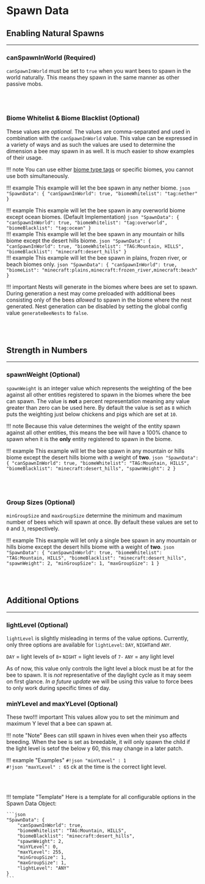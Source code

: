 # **Spawn Data**

## **Enabling Natural Spawns**
***


### **canSpawnInWorld** (Required)

`canSpawnInWorld` must be set to `true` when you want bees to spawn in the world naturally. This means they spawn in the same manner as other passive mobs.

<br>
<br>

### **Biome Whitelist & Biome Blacklist** (Optional)

These values are *optional.* The values are comma-separated and used in combination with the `canSpawnInWorld` value. This value can be expressed in a variety of ways and as such the values are used to determine the dimension a bee may spawn in as well. It is much easier to show examples of their usage.

!!! note
	You can use either [biome type tags](https://wiki.resourcefulbees.com/en/1.16.3/extra_stuff/biome_tags/) or specific biomes, you cannot use both simultaneously.

!!! example
	This example will let the bee spawn in any nether biome.
	```json
	"SpawnData": {
		"canSpawnInWorld": true,
		"biomeWhitelist": "tag:nether"
	}
	```
<br>

!!! example
	This example will let the bee spawn in any overworld biome except ocean biomes. (Default Implementation)
	```json
	"SpawnData": {
		"canSpawnInWorld": true,
		"biomeWhitelist": "tag:overworld",
		"biomeBlacklist": "tag:ocean"
	}
	```
<br>
!!! example
	This example will let the bee spawn in any mountain or hills biome except the desert hills biome.
	```json
	"SpawnData": {
		"canSpawnInWorld": true,
		"biomeWhitelist": "TAG:Mountain, HILLS",
		"biomeBlacklist": "minecraft:desert_hills"
	}
	```
<br>
!!! example
	This example will let the bee spawn in plains, frozen river, or beach biomes only.
	```json
	"SpawnData": {
		"canSpawnInWorld": true,
		"biomeList": "minecraft:plains,minecraft:frozen_river,minecraft:beach"
	}
	```
<br>

!!! important 
	Nests will generate in the biomes where bees are set to spawn. During generation a nest may come preloaded with additional bees consisting only of the bees *allowed* to spawn in the biome where the nest generated. Nest generation can be disabled by setting the global config value `generateBeeNests` to `false`.

<br>
<br>

## **Strength in Numbers**
***

### **spawnWeight** (Optional)

`spawnWeight` is an integer value which represents the weighting of the bee against all other entities registered to spawn in the biomes where the bee can spawn. The value is **not** a percent representation meaning any value greater than zero can be used here. By default the value is set as `8` which puts the weighting just below chickens and pigs which are set at `10`.

!!! note
	Because this value determines the weight of the entity spawn against all other entities, this means the bee will have a 100% chance to spawn when it is the **only** entity registered to spawn in the biome.

!!! example
	This example will let the bee spawn in any mountain or hills biome except the desert hills biome with a weight of **two**.
	```json
	"SpawnData": {
		"canSpawnInWorld": true,
		"biomeWhitelist": "TAG:Mountain, HILLS",
		"biomeBlacklist": "minecraft:desert_hills",
		"spawnWeight": 2
	}
	```

<br>
<br>

### **Group Sizes** (Optional)

`minGroupSize` and `maxGroupSize` determine the minimum and maximum number of bees which will spawn at once. By default these values are set to `0` and `3`, respectively.

!!! example
	This example will let only a single bee spawn in any mountain or hills biome except the desert hills biome with a weight of **two**.
	```json
	"SpawnData": {
		"canSpawnInWorld": true,
		"biomeWhitelist": "TAG:Mountain, HILLS",
		"biomeBlacklist": "minecraft:desert_hills",
		"spawnWeight": 2,
		"minGroupSize": 1,
		"maxGroupSize": 1
	}
	```

<br>
<br>

## **Additional Options**
***

### **lightLevel** (Optional)

`lightLevel` is slightly misleading in terms of the value options. Currently, only three options are available for `lightLevel`: `DAY`, `NIGHT`and `ANY`.

`DAY` = light levels of `8+`
`NIGHT` = light levels of `7-`
`ANY` = any light level

As of now, this value only controls the light level a block must be at for the bee to spawn. It is *not* representative of the daylight cycle as it may seem on first glance. *In a future update* we will be using this value to force bees to only work during specific times of day.

### **minYLevel** and **maxYLevel** (Optional)

These two!!! important 
	This values allow you to set the minimum and maximum Y level that a bee can spawn at.

!!! note "Note"
	Bees can still spawn in hives even when their yso affects breeding. When the bee is set as breedable, it will only spawn the child if the light level is setof the below y 60, this may change in a later patch.

!!! example "Examples"
	`#!json "minYLevel" : 1`  
	`#!json "maxYLevel" : 65`  ck at the time is the correct light level.

<br>
<br>

!!! template "Template"
	Here is a template for all configurable options in the Spawn Data Object:

	```json
	"SpawnData": {
		"canSpawnInWorld": true,
		"biomeWhitelist": "TAG:Mountain, HILLS",
		"biomeBlacklist": "minecraft:desert_hills",
		"spawnWeight": 2,
		"minYLevel": 0,
		"maxYLevel": 255,
		"minGroupSize": 1,
		"maxGroupSize": 1,
		"lightLevel": "ANY"
	}
	```
<!--stackedit_data:
eyJoaXN0b3J5IjpbMjA5MDQ5MzEzLDc1NDc3NzI0MiwtMTkyMT
E4MTk2MywxOTI4OTU3MjA3LDE2ODQ2MzMwNzFdfQ==
-->